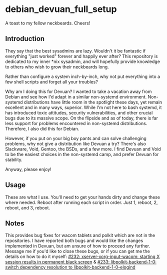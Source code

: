 # debian_devuan_full_setup
A toast to my fellow neckbeards.  Cheers!

## Introduction
They say that the best sysadmins are lazy.  Wouldn't it be fantastic if everything "just worked" forever and happily ever after?  This repository is dedicated to my inner *nix sysadmin, and will hopefully provide knowledge to others who wish to grow their neckbeards long.

Rather than configure a system inch-by-inch, why not put everything into a few shell scripts and forget all your troubles?

Why am I doing this for Devuan?  I wanted to take a vacation away from Debian and see how I'd adapt in a similar non-systemd environment.  Non-systemd distributions have little room in the spotlight these days, yet remain excellent and in many ways, superior.  While I'm not here to bash systemd, it has introduced toxic attitudes, security vulnerabilities, and other crucial bugs due to its massive scope.  On the flipside and as of today, there is far less support for problems encountered in non-systemd distributions.  Therefore, I also did this for Debian.

However, if you put on your big boy pants and can solve challenging problems, why not give a distribution like Devuan a try?  There's also Slackware, Void, Gentoo, the BSDs, and a few more.  I find Devuan and Void to be the easiest choices in the non-systemd camp, and prefer Devuan for stability.

Anyway, please enjoy!

## Usage
These are what I use.  You'll need to get your hands dirty and change these where needed.  Reboot after running each script in order.  Just 1, reboot, 2, reboot, and 3, reboot.

## Notes
This provides bug fixes for wacom tablets and polkit which are not in the repositories.  I have reported both bugs and would like the changes implemented in Devuan, but am unsure of how to proceed any further.  Message me if you'd like to close these bugs, or if you can get me the details on how to do it myself: [#232: xserver-xorg-input-wacom: starting X session results in permanent black screen](https://bugs.devuan.org//cgi/bugreport.cgi?bug=232) & [#233: libpolkit-backend-1-0: switch dependency resolution to libpolkit-backend-1-0-elogind](https://bugs.devuan.org//cgi/bugreport.cgi?bug=233)
